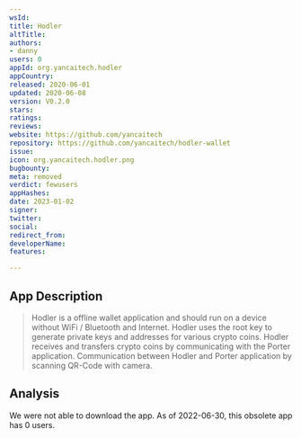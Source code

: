 ```yaml
---
wsId: 
title: Hodler
altTitle: 
authors:
- danny
users: 0
appId: org.yancaitech.hodler
appCountry: 
released: 2020-06-01
updated: 2020-06-08
version: V0.2.0
stars: 
ratings: 
reviews: 
website: https://github.com/yancaitech
repository: https://github.com/yancaitech/hodler-wallet
issue: 
icon: org.yancaitech.hodler.png
bugbounty: 
meta: removed
verdict: fewusers
appHashes: 
date: 2023-01-02
signer: 
twitter: 
social: 
redirect_from: 
developerName: 
features: 

---
```


## App Description 

> Hodler is a offline wallet application and should run on a device without WiFi / Bluetooth and Internet. Hodler uses the root key to generate private keys and addresses for various crypto coins. Hodler receives and transfers crypto coins by communicating with the Porter application. Communication between Hodler and Porter application by scanning QR-Code with camera.

## Analysis 

We were not able to download the app. As of 2022-06-30, this obsolete app has 0 users.
